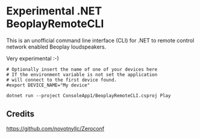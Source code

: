 ﻿# Experimental .NET BeoplayRemoteCLI

This is an unofficial command line interface (CLI) for .NET to remote control network enabled Beoplay loudspeakers.

Very experimental :-)


```
# Optionally insert the name of one of your devices here
# If the environment variable is not set the application
# will connect to the first device found.
#export DEVICE_NAME="My device"

dotnet run --project ConsoleApp1/BeoplayRemoteCLI.csproj Play
```


## Credits

https://github.com/novotnyllc/Zeroconf